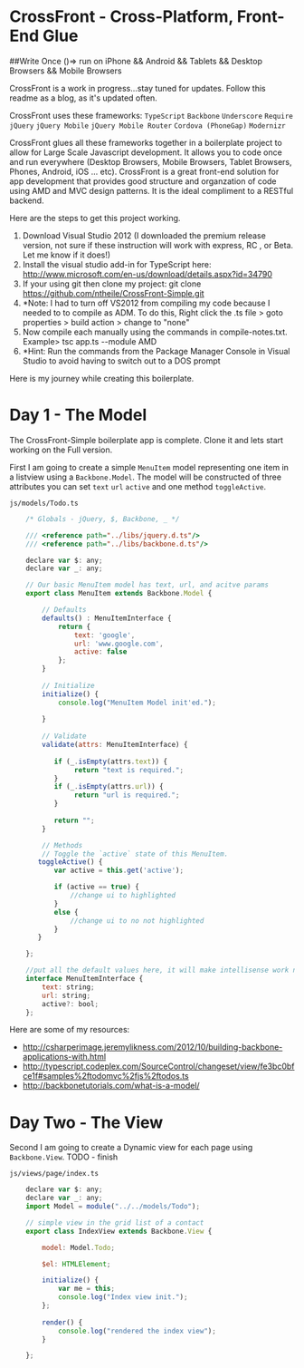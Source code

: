 CrossFront - Cross-Platform, Front-End Glue 
==========================================
##Write Once ()=> run on iPhone && Android && Tablets && Desktop Browsers && Mobile Browsers

CrossFront is a work in progress...stay tuned for updates. Follow this readme as a blog, as it's updated often.

CrossFront uses these frameworks: `TypeScript` `Backbone` `Underscore` `Require`
`jQuery` `jQuery Mobile` `jQuery Mobile Router` 
`Cordova (PhoneGap)` `Modernizr`
	
CrossFront glues all these frameworks together in a boilerplate project to allow for Large Scale Javascript development. It allows you
to code once and run everywhere (Desktop Browsers, Mobile Browsers, Tablet Browsers, Phones, Android, iOS ... etc). CrossFront is a great front-end solution
for app development that provides good structure and organzation of code using AMD and MVC design patterns. It is the ideal compliment to a RESTful backend.

Here are the steps to get this project working.

1. Download Visual Studio 2012 (I downloaded the premium release version, not sure if these instruction will work with express, RC , or Beta. Let me know if it does!)
2. Install the visual studio add-in for TypeScript here: http://www.microsoft.com/en-us/download/details.aspx?id=34790
3. If your using git then clone my project: git clone https://github.com/ntheile/CrossFront-Simple.git
4. *Note:  I had to turn off VS2012 from compiling my code because I needed to to compile as ADM. To do this, Right click the .ts file > goto properties > build action > change to "none"
5. Now compile each manually using the commands in compile-notes.txt. Example> tsc app.ts --module AMD
6. *Hint: Run the commands from the Package Manager Console in Visual Studio to avoid having to switch out to a DOS prompt


Here is my journey while creating this boilerplate.

Day 1 - The Model
==================
The CrossFront-Simple boilerplate app is complete. Clone it and lets start working on the Full version.

First I am going to create a simple `MenuItem` model representing one item in a listview using a `Backbone.Model`. 
The model will be constructed of three attributes you can set `text` `url` `active` 
and one method `toggleActive`.

`js/models/Todo.ts`

```javascript
	/* Globals - jQuery, $, Backbone, _ */

	/// <reference path="../libs/jquery.d.ts"/>
	/// <reference path="../libs/backbone.d.ts"/>

	declare var $: any;
	declare var _: any;

	// Our basic MenuItem model has text, url, and acitve params
	export class MenuItem extends Backbone.Model {

		// Defaults
		defaults() : MenuItemInterface {
			return {
				text: 'google',
				url: 'www.google.com',
				active: false
			};
		}
		
		// Initialize
		initialize() {
			console.log("MenuItem Model init'ed.");
			
		}
		
		// Validate
		validate(attrs: MenuItemInterface) {
		   
		   if (_.isEmpty(attrs.text)) {
				return "text is required.";
		   }
		   if (_.isEmpty(attrs.url)) {
				return "url is required.";
		   }
		   
		   return "";
		}

		// Methods
		// Toggle the `active` state of this MenuItem.
	   toggleActive() {
		   var active = this.get('active');

		   if (active == true) {
			   //change ui to highlighted
		   }
		   else {
			   //change ui to no not highlighted
		   }
	   }   

	};

	//put all the default values here, it will make intellisense work nicely and stuff will be stored nicely too
	interface MenuItemInterface {
		text: string; 
		url: string;    
		active?: bool;
	};
```


Here are some of my resources:
 * http://csharperimage.jeremylikness.com/2012/10/building-backbone-applications-with.html
 * http://typescript.codeplex.com/SourceControl/changeset/view/fe3bc0bfce1f#samples%2ftodomvc%2fjs%2ftodos.ts
 * http://backbonetutorials.com/what-is-a-model/

Day Two - The View
===================
Second I am going to create a Dynamic view for each page using `Backbone.View`. TODO - finish

`js/views/page/index.ts`

```javascript
	declare var $: any;
	declare var _: any;
	import Model = module("../../models/Todo");

	// simple view in the grid list of a contact
	export class IndexView extends Backbone.View {

		model: Model.Todo;

		$el: HTMLElement;   

		initialize() {
			var me = this;
			console.log("Index view init.");
		};
			 
		render() {
			console.log("rendered the index view");
		}

	};
```





